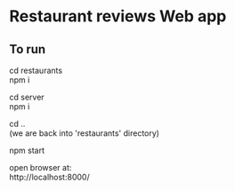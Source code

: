 # Restaurant reviews Web app


## To run 

cd restaurants <br />
npm i <br />

cd server <br />
npm i <br />

cd ..    <br />
(we are back into 'restaurants' directory) 

npm start

open browser at:<br />
http://localhost:8000/






